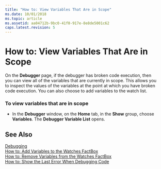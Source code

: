 ```yaml
---
title: "How to: View Variables That Are in Scope"
ms.date: 10/01/2018
ms.topic: article
ms.assetid: aa04712b-9bc0-41f0-917e-8e8de5001c62
caps.latest.revision: 5
---
```

# How to: View Variables That Are in Scope
On the **Debugger** page, if the debugger has broken code execution, then you can view all of the variables that are currently in scope. This allows you to inspect the values of the variables at the point at which you have broken code execution. You can also choose to add variables to the watch list.  
  
### To view variables that are in scope  
  
-   In the **Debugger** window, on the **Home** tab, in the **Show** group, choose **Variables**. The **Debugger Variable List** opens.  
  
## See Also  
 [Debugging](Debugging.md)   
 [How to: Add Variables to the Watches FactBox](How-to--Add-Variables-to-the-Watches-FactBox.md)   
 [How to: Remove Variables from the Watches FactBox](How-to--Remove-Variables-from-the-Watches-FactBox.md)   
 [How to: Show the Last Error When Debugging Code](How-to--Show-the-Last-Error-When-Debugging-Code.md)
